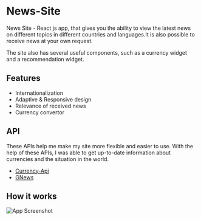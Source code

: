 
# News-Site

News Site - React js app, that  gives you the ability to view the latest news on different topics in different countries and languages.It is also possible to receive news at your own request.

The site also has several useful components, such as a currency widget and a recommendation widget.



## Features

- Internationalization
- Adaptive & Responsive design
- Relevance of received news
- Сurrency convertor


## API

These APIs help me make my site more flexible and easier to use. With the help of these APIs, I was able to get up-to-date information about currencies and the situation in the world.

- [Currency-Api](https://github.com/fawazahmed0/currency-api#readme)
- [GNews](https://gnews.io/)



## How it works

![App Screenshot](https://github.com/Neim4n/Readme-Files/blob/main/News-Site/News-Site_demo.gif)
